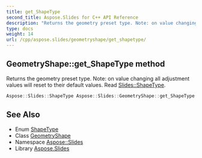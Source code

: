 ```yaml
---
title: get_ShapeType
second_title: Aspose.Slides for C++ API Reference
description: "Returns the geometry preset type. Note: on value changing all adjustment values will reset to their default values. Read Slides::ShapeType."
type: docs
weight: 14
url: /cpp/aspose.slides/geometryshape/get_shapetype/
---
```

## GeometryShape::get_ShapeType method


Returns the geometry preset type. Note: on value changing all adjustment values will reset to their default values. Read [Slides::ShapeType](../../shapetype/).

```cpp
Aspose::Slides::ShapeType Aspose::Slides::GeometryShape::get_ShapeType() override
```

## See Also

* Enum [ShapeType](../../shapetype/)
* Class [GeometryShape](../)
* Namespace [Aspose::Slides](../../)
* Library [Aspose.Slides](../../../)

